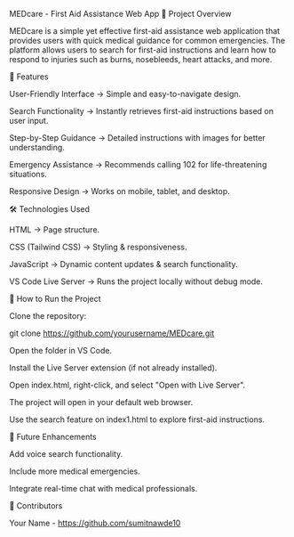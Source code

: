 MEDcare - First Aid Assistance Web App
📌 Project Overview

MEDcare is a simple yet effective first-aid assistance web application that provides users with quick medical guidance for common emergencies. The platform allows users to search for first-aid instructions and learn how to respond to injuries such as burns, nosebleeds, heart attacks, and more.

🎯 Features

User-Friendly Interface → Simple and easy-to-navigate design.

Search Functionality → Instantly retrieves first-aid instructions based on user input.

Step-by-Step Guidance → Detailed instructions with images for better understanding.

Emergency Assistance → Recommends calling 102 for life-threatening situations.

Responsive Design → Works on mobile, tablet, and desktop.

🛠️ Technologies Used

HTML → Page structure.

CSS (Tailwind CSS) → Styling & responsiveness.

JavaScript → Dynamic content updates & search functionality.

VS Code Live Server → Runs the project locally without debug mode.

🚀 How to Run the Project

Clone the repository:

git clone https://github.com/yourusername/MEDcare.git

Open the folder in VS Code.

Install the Live Server extension (if not already installed).

Open index.html, right-click, and select "Open with Live Server".

The project will open in your default web browser.

Use the search feature on index1.html to explore first-aid instructions.

📌 Future Enhancements

Add voice search functionality.

Include more medical emergencies.

Integrate real-time chat with medical professionals.

👤 Contributors

Your Name - https://github.com/sumitnawde10
